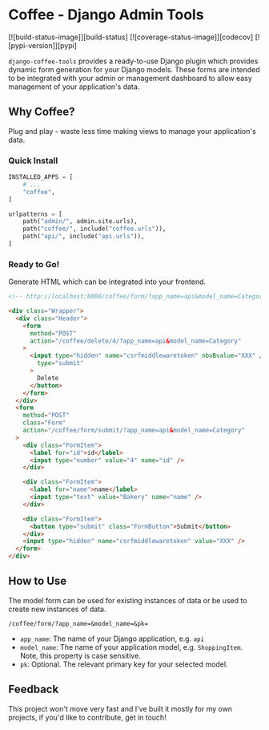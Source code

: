 # Coffee - Django Admin Tools

[![build-status-image]][build-status]
[![coverage-status-image]][codecov]
[![pypi-version]][pypi]

`django-coffee-tools` provides a ready-to-use Django plugin which provides dynamic form generation for your Django models. These forms are intended to be integrated with your admin or management dashboard to allow easy management of your application's data.

## Why Coffee?

Plug and play - waste less time making views to manage your application's data.

### Quick Install

```py
INSTALLED_APPS = [
    # ...
    "coffee",
]
```

```py
urlpatterns = [
    path("admin/", admin.site.urls),
    path("coffee/", include("coffee.urls")),
    path("api/", include("api.urls")),
]
```

### Ready to Go!

Generate HTML which can be integrated into your frontend.

```html
<!-- http://localhost:8000/coffee/form/?app_name=api&model_name=Category&pk=4 -->

<div class="Wrapper">
  <div class="Header">
    <form
      method="POST"
      action="/coffee/delete/4/?app_name=api&model_name=Category"
    >
      <input type="hidden" name="csrfmiddlewaretoken" nbvBvalue="XXX" /><button
        type="submit"
      >
        Delete
      </button>
    </form>
  </div>
  <form
    method="POST"
    class="Form"
    action="/coffee/form/submit/?app_name=api&model_name=Category"
  >
    <div class="FormItem">
      <label for="id">id</label>
      <input type="number" value="4" name="id" />
    </div>

    <div class="FormItem">
      <label for="name">name</label>
      <input type="text" value="Bakery" name="name" />
    </div>

    <div class="FormItem">
      <button type="submit" class="FormButton">Submit</button>
    </div>
    <input type="hidden" name="csrfmiddlewaretoken" value="XXX" />
  </form>
</div>
```

## How to Use

The model form can be used for existing instances of data or be used to create new instances of data.

```
/coffee/form/?app_name=&model_name=&pk=
```

- `app_name`: The name of your Django application, e.g. `api`
- `model_name`: The name of your application model, e.g. `ShoppingItem`. Note, this property is case sensitive.
- `pk`: Optional. The relevant primary key for your selected model.

## Feedback

This project won't move very fast and I've built it mostly for my own projects, if you'd like to contribute, get in touch!
